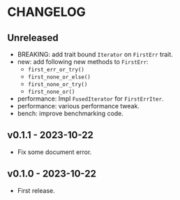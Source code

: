 # CHANGELOG

## Unreleased

- BREAKING: add trait bound `Iterator` on `FirstErr` trait.
- new: add following new methods to `FirstErr`:
    - `first_err_or_try()`
    - `first_none_or_else()`
    - `first_none_or_try()`
    - `first_none_or()`
- performance: Impl `FusedIterator` for `FirstErrIter`.
- performance: various performance tweak.
- bench: improve benchmarking code.



## v0.1.1 - 2023-10-22

- Fix some document error.



## v0.1.0 - 2023-10-22

- First release.
